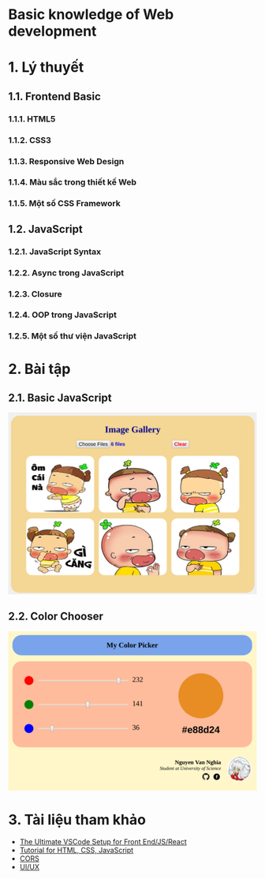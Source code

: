 # Basic knowledge of Web development

# 1. Lý thuyết

## 1.1. Frontend Basic

### 1.1.1. HTML5

### 1.1.2. CSS3

### 1.1.3. Responsive Web Design

### 1.1.4. Màu sắc trong thiết kế Web

### 1.1.5. Một số CSS Framework

## 1.2. JavaScript

### 1.2.1. JavaScript Syntax

### 1.2.2. Async trong JavaScript

### 1.2.3. Closure

### 1.2.4. OOP trong JavaScript

### 1.2.5. Một số thư viện JavaScript

# 2. Bài tập

## 2.1. Basic JavaScript

![](./media/image-gallery.png)

## 2.2. Color Chooser

![](./media/color-picker.png)

# 3. Tài liệu tham khảo

- [The Ultimate VSCode Setup for Front End/JS/React](https://medium.com/productivity-freak/the-ultimate-vscode-setup-for-js-react-6a4f7bd51a2)
- [Tutorial for HTML, CSS, JavaScript](https://www.w3schools.com/)
- [CORS](https://spring.io/understanding/CORS)
- [UI/UX](https://gitlab.zalopay.vn/vuongvx/ui-ux)